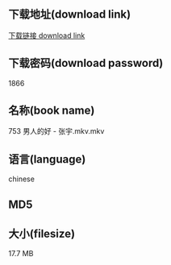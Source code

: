 ## 下载地址(download link)
[下载链接 download link](https://voluble-croquembouche-d321dc.netlify.app/?s=753+%E7%94%B7%E4%BA%BA%E7%9A%84%E5%A5%BD+-+%E5%BC%A0%E5%AE%87.mkv)

## 下载密码(download password)
1866

## 名称(book name)
753 男人的好 - 张宇.mkv.mkv

## 语言(language)
chinese

## MD5


## 大小(filesize)
17.7 MB
